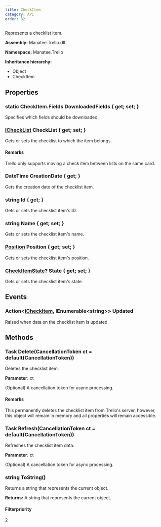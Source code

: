 ```yaml
---
title: CheckItem
category: API
order: 32
---
```


Represents a checklist item.

**Assembly:** Manatee.Trello.dll

**Namespace:** Manatee.Trello

**Inheritance hierarchy:**

- Object
- CheckItem

## Properties

### static CheckItem.Fields DownloadedFields { get; set; }

Specifies which fields should be downloaded.

### [ICheckList](../ICheckList#ichecklist) CheckList { get; set; }

Gets or sets the checklist to which the item belongs.

#### Remarks

Trello only supports moving a check item between lists on the same card.

### DateTime CreationDate { get; }

Gets the creation date of the checklist item.

### string Id { get; }

Gets or sets the checklist item&#39;s ID.

### string Name { get; set; }

Gets or sets the checklist item&#39;s name.

### [Position](../Position#position) Position { get; set; }

Gets or sets the checklist item&#39;s position.

### [CheckItemState](../CheckItemState#checkitemstate)? State { get; set; }

Gets or sets the checklist item&#39;s state.

## Events

### Action&lt;[ICheckItem](../ICheckItem#icheckitem), IEnumerable&lt;string&gt;&gt; Updated

Raised when data on the checklist item is updated.

## Methods

### Task Delete(CancellationToken ct = default(CancellationToken))

Deletes the checklist item.

**Parameter:** ct

(Optional) A cancellation token for async processing.

#### Remarks

This permanently deletes the checklist item from Trello&#39;s server, however, this object will remain in memory and all properties will remain accessible.

### Task Refresh(CancellationToken ct = default(CancellationToken))

Refreshes the checklist item data.

**Parameter:** ct

(Optional) A cancellation token for async processing.

### string ToString()

Returns a string that represents the current object.

**Returns:** A string that represents the current object.

#### Filterpriority

2


